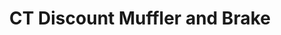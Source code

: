 ---
title: "CT Discount Muffler and Brake"
url: /meriden/ct-discount-muffler-and-brake/
shop: car repair
---
